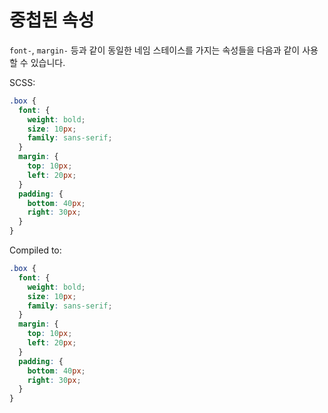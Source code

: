 # 중첩된 속성

`font-`, `margin-` 등과 같이 동일한 네임 스테이스를 가지는 속성들을 다음과 같이 사용할 수 있습니다.

SCSS:

```scss
.box {
  font: {
    weight: bold;
    size: 10px;
    family: sans-serif;
  }
  margin: {
    top: 10px;
    left: 20px;
  }
  padding: {
    bottom: 40px;
    right: 30px;
  }
}
```

Compiled to:

```scss
.box {
  font: {
    weight: bold;
    size: 10px;
    family: sans-serif;
  }
  margin: {
    top: 10px;
    left: 20px;
  }
  padding: {
    bottom: 40px;
    right: 30px;
  }
}
```
